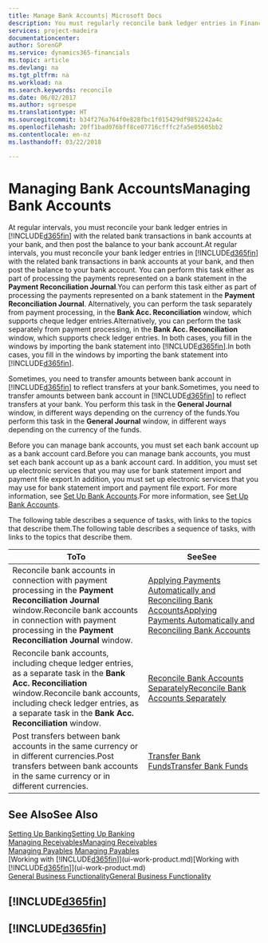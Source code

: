 ```yaml
---
title: Manage Bank Accounts| Microsoft Docs
description: You must regularly reconcile bank ledger entries in Financials with the related bank transactions in your bank accounts.
services: project-madeira
documentationcenter: 
author: SorenGP
ms.service: dynamics365-financials
ms.topic: article
ms.devlang: na
ms.tgt_pltfrm: na
ms.workload: na
ms.search.keywords: reconcile
ms.date: 06/02/2017
ms.author: sgroespe
ms.translationtype: HT
ms.sourcegitcommit: b34f276a764f0e828fbc1f015429df9852242a4c
ms.openlocfilehash: 20ff1bad076bff8ce07716cfffc2fa5e05605bb2
ms.contentlocale: en-nz
ms.lasthandoff: 03/22/2018

---
```

# <a name="managing-bank-accounts"></a><span data-ttu-id="1f58c-103">Managing Bank Accounts</span><span class="sxs-lookup"><span data-stu-id="1f58c-103">Managing Bank Accounts</span></span>
<span data-ttu-id="1f58c-104">At regular intervals, you must reconcile your bank ledger entries in [!INCLUDE[d365fin](includes/d365fin_md.md)] with the related bank transactions in bank accounts at your bank, and then post the balance to your bank account.</span><span class="sxs-lookup"><span data-stu-id="1f58c-104">At regular intervals, you must reconcile your bank ledger entries in [!INCLUDE[d365fin](includes/d365fin_md.md)] with the related bank transactions in bank accounts at your bank, and then post the balance to your bank account.</span></span> <span data-ttu-id="1f58c-105">You can perform this task either as part of processing the payments represented on a bank statement in the **Payment Reconciliation Journal**.</span><span class="sxs-lookup"><span data-stu-id="1f58c-105">You can perform this task either as part of processing the payments represented on a bank statement in the **Payment Reconciliation Journal**.</span></span> <span data-ttu-id="1f58c-106">Alternatively, you can perform the task separately from payment processing, in the **Bank Acc. Reconciliation** window, which supports cheque ledger entries.</span><span class="sxs-lookup"><span data-stu-id="1f58c-106">Alternatively, you can perform the task separately from payment processing, in the **Bank Acc. Reconciliation** window, which supports check ledger entries.</span></span> <span data-ttu-id="1f58c-107">In both cases, you fill in the windows by importing the bank statement into [!INCLUDE[d365fin](includes/d365fin_md.md)].</span><span class="sxs-lookup"><span data-stu-id="1f58c-107">In both cases, you fill in the windows by importing the bank statement into [!INCLUDE[d365fin](includes/d365fin_md.md)].</span></span>

<span data-ttu-id="1f58c-108">Sometimes, you need to transfer amounts between bank account in [!INCLUDE[d365fin](includes/d365fin_md.md)] to reflect transfers at your bank.</span><span class="sxs-lookup"><span data-stu-id="1f58c-108">Sometimes, you need to transfer amounts between bank account in [!INCLUDE[d365fin](includes/d365fin_md.md)] to reflect transfers at your bank.</span></span> <span data-ttu-id="1f58c-109">You perform this task in the **General Journal** window, in different ways depending on the currency of the funds.</span><span class="sxs-lookup"><span data-stu-id="1f58c-109">You perform this task in the **General Journal** window, in different ways depending on the currency of the funds.</span></span>

<span data-ttu-id="1f58c-110">Before you can manage bank accounts, you must set each bank account up as a bank account card.</span><span class="sxs-lookup"><span data-stu-id="1f58c-110">Before you can manage bank accounts, you must set each bank account up as a bank account card.</span></span> <span data-ttu-id="1f58c-111">In addition, you must set up electronic services that you may use for bank statement import and payment file export.</span><span class="sxs-lookup"><span data-stu-id="1f58c-111">In addition, you must set up electronic services that you may use for bank statement import and payment file export.</span></span> <span data-ttu-id="1f58c-112">For more information, see [Set Up Bank Accounts](bank-setup-banking.md).</span><span class="sxs-lookup"><span data-stu-id="1f58c-112">For more information, see [Set Up Bank Accounts](bank-setup-banking.md).</span></span>

<span data-ttu-id="1f58c-113">The following table describes a sequence of tasks, with links to the topics that describe them.</span><span class="sxs-lookup"><span data-stu-id="1f58c-113">The following table describes a sequence of tasks, with links to the topics that describe them.</span></span>

| <span data-ttu-id="1f58c-114">To</span><span class="sxs-lookup"><span data-stu-id="1f58c-114">To</span></span> | <span data-ttu-id="1f58c-115">See</span><span class="sxs-lookup"><span data-stu-id="1f58c-115">See</span></span> |
| --- | --- |
| <span data-ttu-id="1f58c-116">Reconcile bank accounts in connection with payment processing in the **Payment Reconciliation Journal** window.</span><span class="sxs-lookup"><span data-stu-id="1f58c-116">Reconcile bank accounts in connection with payment processing in the **Payment Reconciliation Journal** window.</span></span> |[<span data-ttu-id="1f58c-117">Applying Payments Automatically and Reconciling Bank Accounts</span><span class="sxs-lookup"><span data-stu-id="1f58c-117">Applying Payments Automatically and Reconciling Bank Accounts</span></span>](receivables-apply-payments-auto-reconcile-bank-accounts.md) |
| <span data-ttu-id="1f58c-118">Reconcile bank accounts, including cheque ledger entries, as a separate task in the **Bank Acc. Reconciliation** window.</span><span class="sxs-lookup"><span data-stu-id="1f58c-118">Reconcile bank accounts, including check ledger entries, as a separate task in the **Bank Acc. Reconciliation** window.</span></span> |[<span data-ttu-id="1f58c-119">Reconcile Bank Accounts Separately</span><span class="sxs-lookup"><span data-stu-id="1f58c-119">Reconcile Bank Accounts Separately</span></span>](bank-how-reconcile-bank-accounts-separately.md) |
| <span data-ttu-id="1f58c-120">Post transfers between bank accounts in the same currency or in different currencies.</span><span class="sxs-lookup"><span data-stu-id="1f58c-120">Post transfers between bank accounts in the same currency or in different currencies.</span></span> |[<span data-ttu-id="1f58c-121">Transfer Bank Funds</span><span class="sxs-lookup"><span data-stu-id="1f58c-121">Transfer Bank Funds</span></span>](bank-how-transfer-bank-funds.md) |

## <a name="see-also"></a><span data-ttu-id="1f58c-122">See Also</span><span class="sxs-lookup"><span data-stu-id="1f58c-122">See Also</span></span>
[<span data-ttu-id="1f58c-123">Setting Up Banking</span><span class="sxs-lookup"><span data-stu-id="1f58c-123">Setting Up Banking</span></span>](bank-setup-banking.md)  
[<span data-ttu-id="1f58c-124">Managing Receivables</span><span class="sxs-lookup"><span data-stu-id="1f58c-124">Managing Receivables</span></span>](receivables-manage-receivables.md)  
<span data-ttu-id="1f58c-125">[Managing Payables](payables-manage-payables.md)  </span><span class="sxs-lookup"><span data-stu-id="1f58c-125">[Managing Payables](payables-manage-payables.md)  </span></span>  
<span data-ttu-id="1f58c-126">[Working with [!INCLUDE[d365fin](includes/d365fin_md.md)]](ui-work-product.md)</span><span class="sxs-lookup"><span data-stu-id="1f58c-126">[Working with [!INCLUDE[d365fin](includes/d365fin_md.md)]](ui-work-product.md)</span></span>  
[<span data-ttu-id="1f58c-127">General Business Functionality</span><span class="sxs-lookup"><span data-stu-id="1f58c-127">General Business Functionality</span></span>](ui-across-business-areas.md)  

## [!INCLUDE[d365fin](includes/free_trial_md.md)]  
## [!INCLUDE[d365fin](includes/training_link_md.md)]

